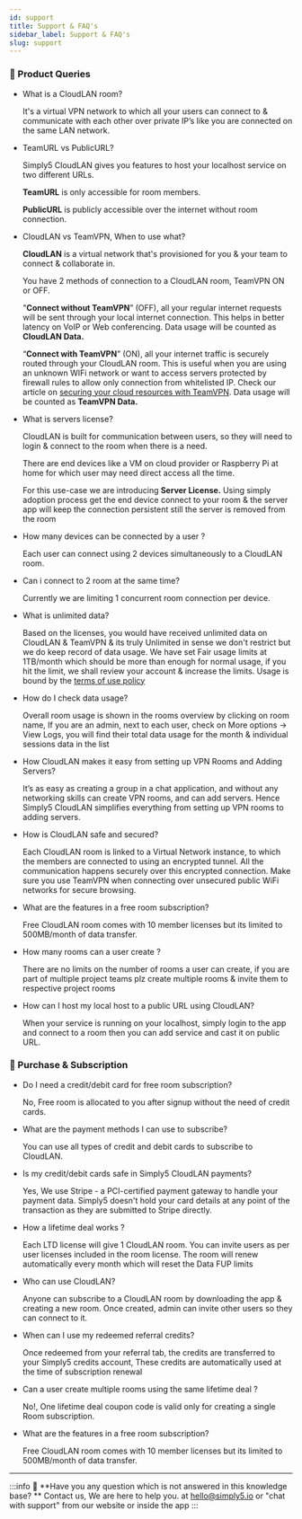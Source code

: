 ```yaml
---
id: support
title: Support & FAQ's
sidebar_label: Support & FAQ's
slug: support
---
```




### 🦚 Product Queries

- What is a CloudLAN room?

    It's a virtual VPN network to which all your users can connect to & communicate with each other over private IP’s like you are connected on the same LAN network.

- TeamURL vs PublicURL?

    Simply5 CloudLAN gives you features to host your localhost service on two different URLs. 

    **TeamURL** is only accessible for room members. 

    **PublicURL** is publicly accessible over the internet without room connection.

- CloudLAN vs TeamVPN, When to use what?

    **CloudLAN** is a virtual network that's provisioned for you & your team to connect & collaborate in.  

    You have 2 methods of connection to a CloudLAN room, TeamVPN ON or OFF.

    "**Connect without TeamVPN**” (OFF), all your regular internet requests will be sent through your local internet connection. This helps in better latency on VoIP or Web conferencing. Data usage will be counted as **CloudLAN Data.**

    “**Connect with TeamVPN**” (ON), all your internet traffic is securely routed through your CloudLAN room. This is useful when you are using an unknown WIFi network or want to access servers protected by firewall rules to allow only connection from whitelisted IP. Check our article on [securing your cloud resources with TeamVPN](https://docs.simply5.io/tag/secure-you-cloud-resources/). 
    Data usage will be counted as **TeamVPN Data.**

- What is servers license?

    CloudLAN is built for communication between users, so they will need to login & connect to the room when there is a need.

    There are end devices like a VM on cloud provider or Raspberry Pi at home for which user may need direct access all the time. 

    For this use-case we are introducing **Server License.** Using simply adoption process get the end device connect to your room & the server app will keep the connection persistent still the server is removed from the room

- How many devices can be connected by a user ?

    Each user can connect using 2 devices simultaneously to a CloudLAN room. 

- Can i connect to 2 room at the same time?

    Currently we are limiting 1 concurrent room connection per device.

- What is unlimited data?

    Based on the licenses, you would have received unlimited data on CloudLAN & TeamVPN & its truly Unlimited in sense we don't restrict but we do keep record of data usage. We have set Fair usage limits at 1TB/month which should be more than enough for normal usage, if you hit the limit, we shall review your account & increase the limits. Usage is bound by the [terms of use policy](https://www.simply5.io/termsofuse)

- How do I check data usage?

    Overall room usage is shown in the rooms overview by clicking on room name, If you are an admin, next to each user, check on More options -> View Logs, you will find their total data usage for the month & individual sessions data in the list

- How CloudLAN makes it easy from setting up VPN Rooms and Adding Servers?

    It’s as easy as creating a group in a chat application, and without any networking skills can create VPN rooms, and can add servers. Hence Simply5 CloudLAN simplifies everything from setting up VPN rooms to adding servers.

- How is CloudLAN safe and secured?

    Each CloudLAN room is linked to a Virtual Network instance, to which the members are connected to using an encrypted tunnel. All the communication happens securely over this encrypted connection. Make sure you use TeamVPN when connecting over unsecured public WiFi networks for secure browsing.

- What are the features in a free room subscription?

    Free CloudLAN room comes with 10 member licenses but its limited to 500MB/month of data transfer.

- How many rooms can a user create ?

    There are no limits on the number of rooms a user can create, if you are part of multiple project teams plz create multiple rooms & invite them to respective project rooms

- How can I host my local host to a public URL using CloudLAN?

    When your service is running on your localhost, simply login to the app and connect to a room then you can add service and cast it on public URL.

### 🧾 Purchase & Subscription

- Do I need a credit/debit card for free room subscription?

    No, Free room is allocated to you after signup without the need of credit cards.

- What are the payment methods I can use to subscribe?

    You can use all types of credit and debit cards to subscribe to CloudLAN.

- Is my credit/debit cards safe in Simply5 CloudLAN payments?

    Yes, We use Stripe - a PCI-certified payment gateway to handle your payment data. Simply5 doesn't hold your card details at any point of the transaction as they are submitted to Stripe directly.

- How a lifetime deal works ?

    Each LTD license will give 1 CloudLAN room. You can invite users as per user licenses included in the room license. The room will renew automatically every month which will reset the Data FUP limits

- Who can use CloudLAN?

    Anyone can subscribe to a CloudLAN room by downloading the app & creating a new room. Once created, admin can invite other users so they can connect to it.

- When can I use my redeemed referral credits?

    Once redeemed from your referral tab, the credits are transferred to your Simply5 credits account, These credits are automatically used at the time of subscription renewal

- Can a user create multiple rooms using the same lifetime deal ?

    No!, One lifetime deal coupon code is valid only for creating a single Room subscription.

- What are the features in a free room subscription?

    Free CloudLAN room comes with 10 member licenses but its limited to 500MB/month of data transfer.

---
:::info
:information_desk_person: **Have you any question which is not answered in this knowledge base? **
Contact us, We are here to help you. at [hello@simply5.io](mailto:hello@simply5.io) or "chat with support" from our website or inside the app
:::